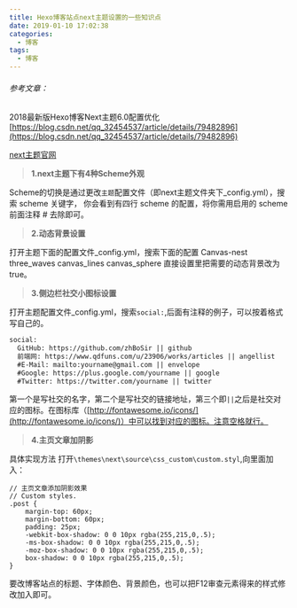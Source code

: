 ```yaml
---
title: Hexo博客站点next主题设置的一些知识点
date: 2019-01-10 17:02:38
categories:
  - 博客
tags:
  - 博客
---
```


###### 参考文章：
2018最新版Hexo博客Next主题6.0配置优化
[https://blog.csdn.net/qq_32454537/article/details/79482896](https://blog.csdn.net/qq_32454537/article/details/79482896)

[next主题官网](http://theme-next.iissnan.com/)

> **1.next主题下有4种Scheme外观**

Scheme的切换是通过更改<code>主题</code>配置文件（即next主题文件夹下_config.yml），搜索 scheme 关键字， 你会看到有四行 scheme 的配置，将你需用启用的 scheme 前面注释 # 去除即可。
> **2.动态背景设置**

打开主题下面的配置文件_config.yml，搜索下面的配置
Canvas-nest
three_waves
canvas_lines
canvas_sphere
直接设置里把需要的动态背景改为true。
> **3.侧边栏社交小图标设置**

打开主题配置文件_config.yml，搜索<code>social:</code>,后面有注释的例子，可以按着格式写自己的。
```html
social:
  GitHub: https://github.com/zhBoSir || github
  前端网: https://www.qdfuns.com/u/23906/works/articles || angellist
  #E-Mail: mailto:yourname@gmail.com || envelope
  #Google: https://plus.google.com/yourname || google
  #Twitter: https://twitter.com/yourname || twitter
```
第一个是写社交的名字，第二个是写社交的链接地址，第三个即<code>||</code>之后是社交对应的图标。在图标库（[http://fontawesome.io/icons/](http://fontawesome.io/icons/)）中可以找到对应的图标。注意空格就行。 
> **4.主页文章加阴影**

具体实现方法 
打开<code>\themes\next\source\css\_custom\custom.styl</code>,向里面加入：
```
// 主页文章添加阴影效果
// Custom styles.
.post {
	margin-top: 60px;
	margin-bottom: 60px;
	padding: 25px;
	-webkit-box-shadow: 0 0 10px rgba(255,215,0,.5);
	-ms-box-shadow: 0 0 10px rgba(255,215,0,.5);
	-moz-box-shadow: 0 0 10px rgba(255,215,0,.5);
	box-shadow: 0 0 10px rgba(255,215,0,.5);
}
```
要改博客站点的标题、字体颜色、背景颜色，也可以把F12审查元素得来的样式修改加入即可。